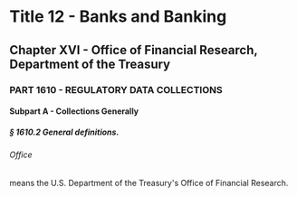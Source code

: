 
# Title 12 - Banks and Banking
## Chapter XVI - Office of Financial Research, Department of the Treasury
### PART 1610 - REGULATORY DATA COLLECTIONS
#### Subpart A - Collections Generally
##### § 1610.2 General definitions.
###### Office

means the U.S. Department of the Treasury's Office of Financial Research.
